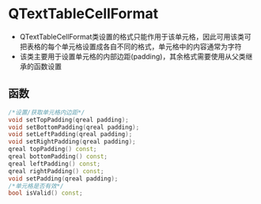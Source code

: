 # QTextTableCellFormat

* QTextTableCellFormat类设置的格式只能作用于该单元格，因此可用该类可把表格的每个单元格设置成各自不同的格式，单元格中的内容通常为字符
* 该类主要用于设置单元格的内部边距(padding)，其余格式需要使用从父类继承的函数设置

## 函数

```cpp
/*设置/获取单元格内边距*/
void setTopPadding(qreal padding);
void setBottomPadding(qreal padding);
void setLeftPadding(qreal padding);
void setRightPadding(qreal padding);
qreal topPadding() const; 
qreal bottomPadding() const;
qreal leftPadding() const;
qreal rightPadding() const;
void setPadding(qreal padding);
/*单元格是否有效*/
bool isValid() const;
```